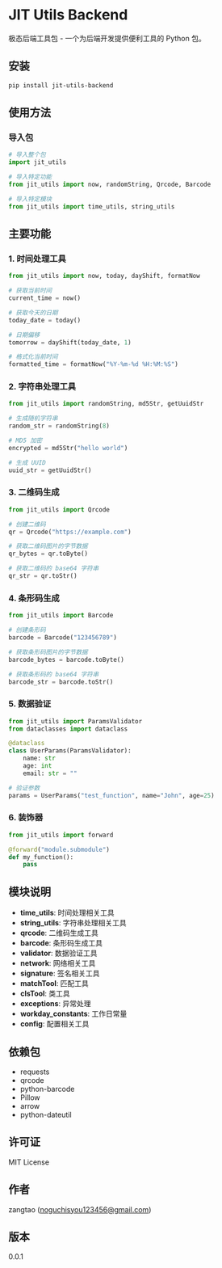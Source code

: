 # JIT Utils Backend

极态后端工具包 - 一个为后端开发提供便利工具的 Python 包。

## 安装

```bash
pip install jit-utils-backend
```

## 使用方法

### 导入包

```python
# 导入整个包
import jit_utils

# 导入特定功能
from jit_utils import now, randomString, Qrcode, Barcode

# 导入特定模块
from jit_utils import time_utils, string_utils
```

## 主要功能

### 1. 时间处理工具

```python
from jit_utils import now, today, dayShift, formatNow

# 获取当前时间
current_time = now()

# 获取今天的日期
today_date = today()

# 日期偏移
tomorrow = dayShift(today_date, 1)

# 格式化当前时间
formatted_time = formatNow("%Y-%m-%d %H:%M:%S")
```

### 2. 字符串处理工具

```python
from jit_utils import randomString, md5Str, getUuidStr

# 生成随机字符串
random_str = randomString(8)

# MD5 加密
encrypted = md5Str("hello world")

# 生成 UUID
uuid_str = getUuidStr()
```

### 3. 二维码生成

```python
from jit_utils import Qrcode

# 创建二维码
qr = Qrcode("https://example.com")

# 获取二维码图片的字节数据
qr_bytes = qr.toByte()

# 获取二维码的 base64 字符串
qr_str = qr.toStr()
```

### 4. 条形码生成

```python
from jit_utils import Barcode

# 创建条形码
barcode = Barcode("123456789")

# 获取条形码图片的字节数据
barcode_bytes = barcode.toByte()

# 获取条形码的 base64 字符串
barcode_str = barcode.toStr()
```

### 5. 数据验证

```python
from jit_utils import ParamsValidator
from dataclasses import dataclass

@dataclass
class UserParams(ParamsValidator):
    name: str
    age: int
    email: str = ""

# 验证参数
params = UserParams("test_function", name="John", age=25)
```

### 6. 装饰器

```python
from jit_utils import forward

@forward("module.submodule")
def my_function():
    pass
```

## 模块说明

- **time_utils**: 时间处理相关工具
- **string_utils**: 字符串处理相关工具
- **qrcode**: 二维码生成工具
- **barcode**: 条形码生成工具
- **validator**: 数据验证工具
- **network**: 网络相关工具
- **signature**: 签名相关工具
- **matchTool**: 匹配工具
- **clsTool**: 类工具
- **exceptions**: 异常处理
- **workday_constants**: 工作日常量
- **config**: 配置相关工具

## 依赖包

- requests
- qrcode
- python-barcode
- Pillow
- arrow
- python-dateutil

## 许可证

MIT License

## 作者

zangtao (noguchisyou123456@gmail.com)

## 版本

0.0.1
